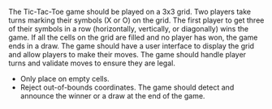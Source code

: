 
The Tic-Tac-Toe game should be played on a 3x3 grid.
Two players take turns marking their symbols (X or O) on the grid.
The first player to get three of their symbols in a row (horizontally, vertically, or diagonally) wins the game.
If all the cells on the grid are filled and no player has won, the game ends in a draw.
The game should have a user interface to display the grid and allow players to make their moves.
The game should handle player turns and validate moves to ensure they are legal.
  - Only place on empty cells.
  - Reject out-of-bounds coordinates.
The game should detect and announce the winner or a draw at the end of the game.
